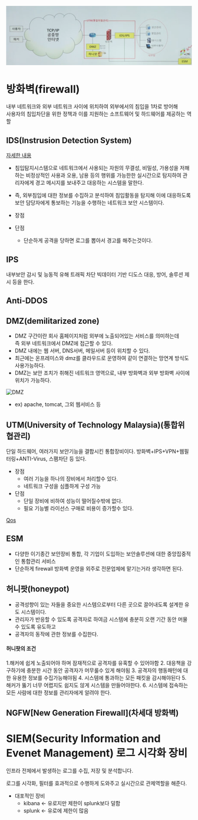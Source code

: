 ![보안구조](./img/sec_structure.png)
# 방화벽(firewall)

내부 네트워크와 외부 네트워크 사이에 위치하여 외부에서의 침입을 1차로 방어해
<br/>사용자의 침입차단을 위한 정책과 이를 지원하는 소프트웨어 및 하드웨어를 제공하는 역할


## IDS(Instrusion Detection System)

[자세한 내용](ids.md)
* 침입탐지시스템으로 네트워크에서 사용되는 자원의 무결성, 비밀성, 가용성을 저해하는 비정상적인 사용과 오용, 남용 등의 행위를 가능한한 실시간으로 탐지하여 관리자에게 경고 메시지를 보내주고 대응하는 시스템을 말한다.
* 즉, 외부침입에 대한 정보를 수집하고 분석하여 침입활동을 탐지해 이에 대응하도록 보안 담당자에게 통보하는 기능을 수행하는 네트워크 보안 시스템이다.

* 장점

* 단점
    * 단순하게 공격을 당하면 로그를 뽑아서 경고를 해주는것이다.
    

## IPS

내부보안 감시 및 능동적 유해 트래픽 차단
빅데이터 기반 디도스 대응, 방어, 솔루션 제시 등을 한다. 


## Anti-DDOS    

## DMZ(demilitarized zone) 

* DMZ 구간이란 회사 홈페이지처럼 외부에 노출되어있는 서비스를 의미하는데 <br>즉 외부 네트워크에서 DMZ에 접근할 수 있다.
* DMZ 내에는 웹 서버, DNS서버, 메일서버 등이 위치할 수 있다.
* 최근에는 온프레미스와 dmz를 클라우드로 운영하여 같이 연결하는 망연계 방식도 사용가능하다. 
* DMZ는 보안 조치가 취해진 네트워크 영역으로, 내부 방화벽과 외부 방화벽 사이에 위치가 가능하다.

![DMZ](https://upload.wikimedia.org/wikipedia/commons/thumb/6/6f/DMZ_network_diagram_1_firewall.svg/200px-DMZ_network_diagram_1_firewall.svg.png)

* ex) apache, tomcat, 그외 웹서비스 등 

## UTM(University of Technology Malaysia)(통합위협관리)

단일 하드웨어, 여러가지 보안기능을 결합시킨 통합장비이다.
방화벽+IPS+VPN+웹필터링+ANTI-Virus, 스팸차단 등 있다.

* 장점
    * 여러 기능을 하나의 장비에서 처리할수 있다.
    * 네트워크 구성을 심플하게 구성 가능
* 단점
    * 단일 장비에 비하여 성능이 떨어질수밖에 없다.
    * 필요 기능별 라이선스 구매로 비용이 증가할수 있다.

[Qos](../../network/qos.md)

## ESM

* 다양한 이기종간 보안장비 통합, 각 기업이 도입하는 보안솔루션에 대한 중앙집중적인 통합관리 서비스
* 단순하게 firewall 방화벽 운영을 외주로 전문업체에 맡기는거라 생각하면 된다.

## 허니팟(honeypot)

* 공격성향이 있는 자들을 중요한 시스템으로부터 다른 곳으로 끌어내도록 설계한 유도 시스템이다.
* 관리자가 반응할 수 있도록 공격자로 하여금 시스템에 충분히 오랜 기간 동안 머물수 있도록 유도하고
* 공격자의 동작에 관한 정보를 수집한다.

#### 허니팟의 조건
1.해커에 쉽게 노출되어야 하며 잠재적으로 공격자를 유혹할 수 있어야함
2. 대응책을 강구하기에 충분한 시간 동안 공격자가 머무룰수 있게 해야됨
3. 공격자의 행동패턴에 대한 유용한 정보를 수집가능해야됨
4. 시스템에 통과하는 모든 패킷을 감시해야된다
5. 해커가 뚫기 너무 어렵지도 쉽지도 않게 시스템을 만들어야한다.
6. 시스템에 접속하는 모든 사람에 대한 정보를 관리자에게 알려야 한다.

## NGFW[New Generation Firewall](차세대 방화벽)
 
 
# SIEM(Security Information and Evenet Management) 로그 시각화 장비

인프라 전체에서 발생하는 로그를 수집, 저장 및 분석합니다. 

로그를 시각화, 필터를 효과적으로 수행하게 도와주고 실시간으로 관제역할을 해준다.

* 대포적인 장비
    * kibana <- 유로지만 제한이 splunk보다 덜함
    * splunk <- 유로에 제한이 많음
